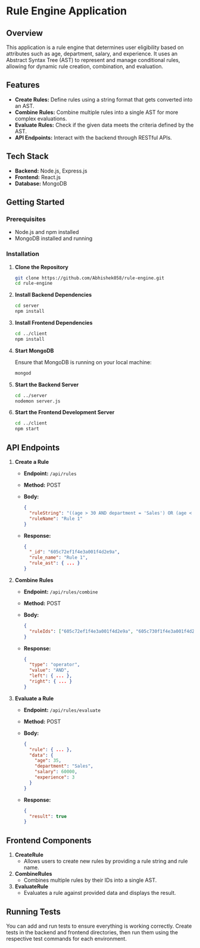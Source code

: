 # Rule Engine Application

## Overview

This application is a rule engine that determines user eligibility based on attributes such as age, department, salary, and experience. It uses an Abstract Syntax Tree (AST) to represent and manage conditional rules, allowing for dynamic rule creation, combination, and evaluation.

## Features

- **Create Rules:** Define rules using a string format that gets converted into an AST.
- **Combine Rules:** Combine multiple rules into a single AST for more complex evaluations.
- **Evaluate Rules:** Check if the given data meets the criteria defined by the AST.
- **API Endpoints:** Interact with the backend through RESTful APIs.

## Tech Stack

- **Backend:** Node.js, Express.js
- **Frontend:** React.js
- **Database:** MongoDB

## Getting Started

### Prerequisites

- Node.js and npm installed
- MongoDB installed and running

### Installation

1. **Clone the Repository**
   ```bash
   git clone https://github.com/Abhishek058/rule-engine.git
   cd rule-engine
   ```

2. **Install Backend Dependencies**

   ```bash
   cd server
   npm install
   ```

3. **Install Frontend Dependencies**

   ```bash
   cd ../client
   npm install
   ```

4. **Start MongoDB**

   Ensure that MongoDB is running on your local machine:

   ```bash
   mongod
   ```

5. **Start the Backend Server**

   ```bash
   cd ../server
   nodemon server.js
   ```

6. **Start the Frontend Development Server**

   ```bash
   cd ../client
   npm start
   ```

## API Endpoints

1. **Create a Rule**
   - **Endpoint:** `/api/rules`
   - **Method:** POST
   - **Body:**

     ```json
     {
       "ruleString": "((age > 30 AND department = 'Sales') OR (age < 25 AND department = 'Marketing')) AND (salary > 50000 OR experience > 5)",
       "ruleName": "Rule 1"
     }
     ```
   - **Response:**

     ```json
     {
       "_id": "605c72ef1f4e3a001f4d2e9a",
       "rule_name": "Rule 1",
       "rule_ast": { ... }
     }
     ```

2. **Combine Rules**
   - **Endpoint:** `/api/rules/combine`
   - **Method:** POST
   - **Body:**

     ```json
     {
       "ruleIds": ["605c72ef1f4e3a001f4d2e9a", "605c730f1f4e3a001f4d2e9b"]
     }
     ```
   - **Response:**

     ```json
     {
       "type": "operator",
       "value": "AND",
       "left": { ... },
       "right": { ... }
     }
     ```

3. **Evaluate a Rule**
   - **Endpoint:** `/api/rules/evaluate`
   - **Method:** POST
   - **Body:**

     ```json
     {
       "rule": { ... },
       "data": {
         "age": 35,
         "department": "Sales",
         "salary": 60000,
         "experience": 3
       }
     }
     ```
   - **Response:**

     ```json
     {
       "result": true
     }
     ```

## Frontend Components

1. **CreateRule**
   - Allows users to create new rules by providing a rule string and rule name.
2. **CombineRules**
   - Combines multiple rules by their IDs into a single AST.
3. **EvaluateRule**
   - Evaluates a rule against provided data and displays the result.

## Running Tests

You can add and run tests to ensure everything is working correctly. Create tests in the backend and frontend directories, then run them using the respective test commands for each environment.
```

